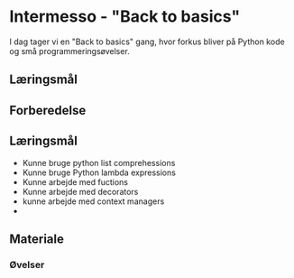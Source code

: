# Intermesso - "Back to basics"
I dag tager vi en "Back to basics" gang, hvor forkus bliver på Python kode og små programmeringsøvelser.



## Læringsmål

## Forberedelse


## Læringsmål
* Kunne bruge python list comprehessions
* Kunne bruge Python lambda expressions
* Kunne arbejde med fuctions
* Kunne arbejde med decorators
* kunne arbejde med context managers
* 




## Materiale



### Øvelser